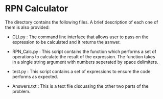 # RPN Calculator
The directory contains the following files. A brief description of each one of them is also provided:


- CLI.py : The command line interface that allows user to pass on the expression to be calculated and it returns the asnwer. 

- RPN_Calc.py : This script contains the function which performs a set of operations to calculate the result of the expression. The function takes in a single string argument with numbers seperated by space delimiters. 

- test.py : This script contains a set of expressions to ensure the code performs as expected. 

- Answers.txt : This is a text file discussing the other two parts of the problem. 

 


